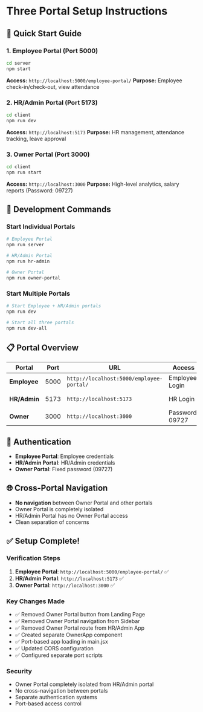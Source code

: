 # Three Portal Setup Instructions

## 🚀 Quick Start Guide

### 1. Employee Portal (Port 5000)

```bash
cd server
npm start
```

**Access:** `http://localhost:5000/employee-portal/`
**Purpose:** Employee check-in/check-out, view attendance

### 2. HR/Admin Portal (Port 5173)

```bash
cd client
npm run dev
```

**Access:** `http://localhost:5173`
**Purpose:** HR management, attendance tracking, leave approval

### 3. Owner Portal (Port 3000)

```bash
cd client
npm run start
```

**Access:** `http://localhost:3000`
**Purpose:** High-level analytics, salary reports (Password: 09727)

## 🔧 Development Commands

### Start Individual Portals

```bash
# Employee Portal
npm run server

# HR/Admin Portal
npm run hr-admin

# Owner Portal
npm run owner-portal
```

### Start Multiple Portals

```bash
# Start Employee + HR/Admin portals
npm run dev

# Start all three portals
npm run dev-all
```

## 📋 Portal Overview

| Portal       | Port | URL                                      | Access          | Purpose              |
| ------------ | ---- | ---------------------------------------- | --------------- | -------------------- |
| **Employee** | 5000 | `http://localhost:5000/employee-portal/` | Employee Login  | Attendance tracking  |
| **HR/Admin** | 5173 | `http://localhost:5173`                  | HR Login        | Management dashboard |
| **Owner**    | 3000 | `http://localhost:3000`                  | Password: 09727 | Executive analytics  |

## 🔐 Authentication

- **Employee Portal**: Employee credentials
- **HR/Admin Portal**: HR/Admin credentials
- **Owner Portal**: Fixed password (09727)

## 🌐 Cross-Portal Navigation

- **No navigation** between Owner Portal and other portals
- Owner Portal is completely isolated
- HR/Admin Portal has no Owner Portal access
- Clean separation of concerns

## ✅ Setup Complete!

### Verification Steps

1. **Employee Portal**: `http://localhost:5000/employee-portal/` ✅
2. **HR/Admin Portal**: `http://localhost:5173` ✅
3. **Owner Portal**: `http://localhost:3000` ✅

### Key Changes Made

- ✅ Removed Owner Portal button from Landing Page
- ✅ Removed Owner Portal navigation from Sidebar
- ✅ Removed Owner Portal route from HR/Admin App
- ✅ Created separate OwnerApp component
- ✅ Port-based app loading in main.jsx
- ✅ Updated CORS configuration
- ✅ Configured separate port scripts

### Security

- Owner Portal completely isolated from HR/Admin portal
- No cross-navigation between portals
- Separate authentication systems
- Port-based access control
